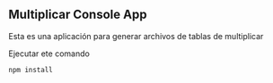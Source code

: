 ## Multiplicar Console App

Esta es una aplicación para generar archivos de tablas de multiplicar

Ejecutar ete comando

````
npm install
````